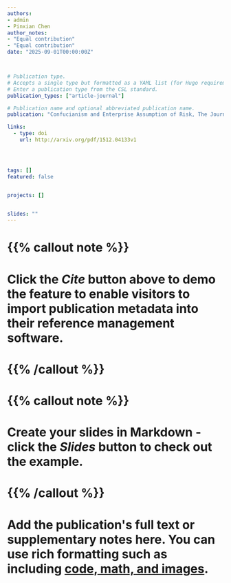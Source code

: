 ```yaml
---
authors:
- admin
- Pinxian Chen
author_notes:
- "Equal contribution"
- "Equal contribution"
date: "2025-09-01T00:00:00Z"



# Publication type.
# Accepts a single type but formatted as a YAML list (for Hugo requirements).
# Enter a publication type from the CSL standard.
publication_types: ["article-journal"]

# Publication name and optional abbreviated publication name.
publication: "Confucianism and Enterprise Assumption of Risk, The Journal of Risk Management and Insurance, under review"

links:
  - type: doi
    url: http://arxiv.org/pdf/1512.04133v1




tags: []
featured: false


projects: []


slides: ""
---
```


# {{% callout note %}}
# Click the *Cite* button above to demo the feature to enable visitors to import publication metadata into their reference management software.
# {{% /callout %}}

# {{% callout note %}}
# Create your slides in Markdown - click the *Slides* button to check out the example.
# {{% /callout %}}

# Add the publication's **full text** or **supplementary notes** here. You can use rich formatting such as including [code, math, and images](https://docs.hugoblox.com/content/writing-markdown-latex/).
